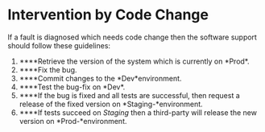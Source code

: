 # Intervention by Code Change

If a fault is diagnosed which needs code change then the software support should follow these guidelines:

1. \**\*\*Retrieve the version of the system which is currently on *Prod\*.
2. \*\*\*\*Fix the bug.
3. \**\*\*Commit changes to the *Dev\*environment.
4. \**\*\*Test the bug-fix on *Dev\*.
5. \**\*\*If the bug is fixed and all tests are successful, then request a release of the fixed version on *Staging-\*environment.
6. \**\*\*If tests succeed on *Staging* then a third-party will release the new version on *Prod-\*environment.
